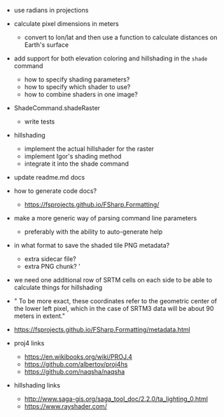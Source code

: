 ﻿- use radians in projections
-  calculate pixel dimensions in meters
    - convert to lon/lat and then use a function to calculate distances on Earth's surface

- add support for both elevation coloring and hillshading in the `shade` command
    - how to specify shading parameters?
    - how to specify which shader to use?
    - how to combine shaders in one image?

- ShadeCommand.shadeRaster
    - write tests

- hillshading
    - implement the actual hillshader for the raster
    - implement Igor's shading method
    - integrate it into the shade command
- update readme.md docs

- how to generate code docs?
    - https://fsprojects.github.io/FSharp.Formatting/

- make a more generic way of parsing command line parameters
    - preferably with the ability to auto-generate help

- in what format to save the shaded tile PNG metadata?  
    - extra sidecar file?
    - extra PNG chunk?
'
- we need one additional row of SRTM cells on each side to be able to calculate things for hillshading

- " To be more exact, these
coordinates refer to the geometric center of the lower left pixel, which in the case of SRTM3 data will be about 90 meters in extent."

- https://fsprojects.github.io/FSharp.Formatting/metadata.html

- proj4 links
    - https://en.wikibooks.org/wiki/PROJ.4
    - https://github.com/albertov/proj4hs
    - https://github.com/naqsha/naqsha
- hillshading links
    - http://www.saga-gis.org/saga_tool_doc/2.2.0/ta_lighting_0.html
    - https://www.rayshader.com/